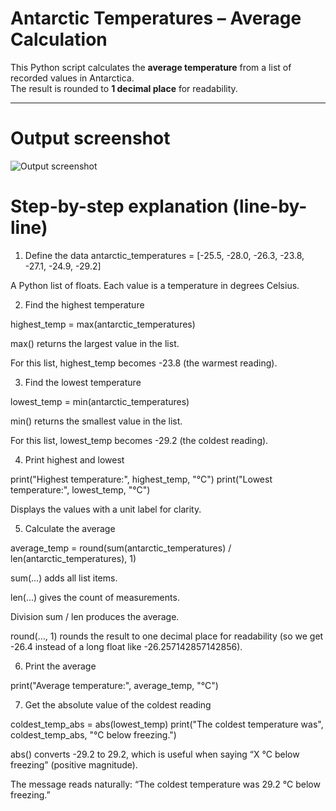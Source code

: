 # Antarctic Temperatures – Average Calculation

This Python script calculates the **average temperature** from a list of recorded values in Antarctica.  
The result is rounded to **1 decimal place** for readability.

---

# Output screenshot
![Output screenshot](screenshots/python_built-in_math_functions.png)

# Step-by-step explanation (line-by-line)

1. Define the data
antarctic_temperatures = [-25.5, -28.0, -26.3, -23.8, -27.1, -24.9, -29.2]


A Python list of floats. Each value is a temperature in degrees Celsius.

2. Find the highest temperature

highest_temp = max(antarctic_temperatures)


max() returns the largest value in the list.

For this list, highest_temp becomes -23.8 (the warmest reading).

3. Find the lowest temperature

lowest_temp = min(antarctic_temperatures)


min() returns the smallest value in the list.

For this list, lowest_temp becomes -29.2 (the coldest reading).

4. Print highest and lowest

print("Highest temperature:", highest_temp, "°C")
print("Lowest temperature:", lowest_temp, "°C")


Displays the values with a unit label for clarity.

5. Calculate the average

average_temp = round(sum(antarctic_temperatures) / len(antarctic_temperatures), 1)


sum(...) adds all list items.

len(...) gives the count of measurements.

Division sum / len produces the average.

round(..., 1) rounds the result to one decimal place for readability (so we get -26.4 instead of a long float like -26.257142857142856).

6. Print the average

print("Average temperature:", average_temp, "°C")


7. Get the absolute value of the coldest reading

coldest_temp_abs = abs(lowest_temp)
print("The coldest temperature was", coldest_temp_abs, "°C below freezing.")


abs() converts -29.2 to 29.2, which is useful when saying “X °C below freezing” (positive magnitude).

The message reads naturally: “The coldest temperature was 29.2 °C below freezing.”

